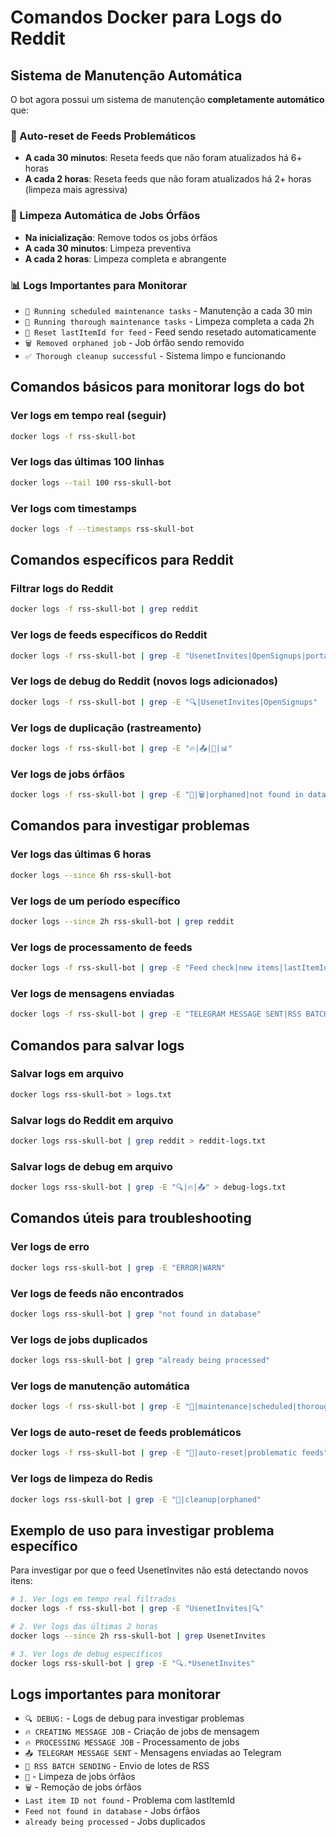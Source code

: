 # Comandos Docker para Logs do Reddit

## Sistema de Manutenção Automática

O bot agora possui um sistema de manutenção **completamente automático** que:

### 🔄 Auto-reset de Feeds Problemáticos
- **A cada 30 minutos**: Reseta feeds que não foram atualizados há 6+ horas
- **A cada 2 horas**: Reseta feeds que não foram atualizados há 2+ horas (limpeza mais agressiva)

### 🧹 Limpeza Automática de Jobs Órfãos
- **Na inicialização**: Remove todos os jobs órfãos
- **A cada 30 minutos**: Limpeza preventiva
- **A cada 2 horas**: Limpeza completa e abrangente

### 📊 Logs Importantes para Monitorar

- `🧹 Running scheduled maintenance tasks` - Manutenção a cada 30 min
- `🧹 Running thorough maintenance tasks` - Limpeza completa a cada 2h
- `🔄 Reset lastItemId for feed` - Feed sendo resetado automaticamente
- `🗑️ Removed orphaned job` - Job órfão sendo removido
- `✅ Thorough cleanup successful` - Sistema limpo e funcionando

## Comandos básicos para monitorar logs do bot

### Ver logs em tempo real (seguir)
```bash
docker logs -f rss-skull-bot
```

### Ver logs das últimas 100 linhas
```bash
docker logs --tail 100 rss-skull-bot
```

### Ver logs com timestamps
```bash
docker logs -f --timestamps rss-skull-bot
```

## Comandos específicos para Reddit

### Filtrar logs do Reddit
```bash
docker logs -f rss-skull-bot | grep reddit
```

### Ver logs de feeds específicos do Reddit
```bash
docker logs -f rss-skull-bot | grep -E "UsenetInvites|OpenSignups|portalidea"
```

### Ver logs de debug do Reddit (novos logs adicionados)
```bash
docker logs -f rss-skull-bot | grep -E "🔍|UsenetInvites|OpenSignups"
```

### Ver logs de duplicação (rastreamento)
```bash
docker logs -f rss-skull-bot | grep -E "🔥|📤|📰|📊"
```

### Ver logs de jobs órfãos
```bash
docker logs -f rss-skull-bot | grep -E "🧹|🗑️|orphaned|not found in database"
```

## Comandos para investigar problemas

### Ver logs das últimas 6 horas
```bash
docker logs --since 6h rss-skull-bot
```

### Ver logs de um período específico
```bash
docker logs --since 2h rss-skull-bot | grep reddit
```

### Ver logs de processamento de feeds
```bash
docker logs -f rss-skull-bot | grep -E "Feed check|new items|lastItemId"
```

### Ver logs de mensagens enviadas
```bash
docker logs -f rss-skull-bot | grep -E "TELEGRAM MESSAGE SENT|RSS BATCH"
```

## Comandos para salvar logs

### Salvar logs em arquivo
```bash
docker logs rss-skull-bot > logs.txt
```

### Salvar logs do Reddit em arquivo
```bash
docker logs rss-skull-bot | grep reddit > reddit-logs.txt
```

### Salvar logs de debug em arquivo
```bash
docker logs rss-skull-bot | grep -E "🔍|🔥|📤" > debug-logs.txt
```

## Comandos úteis para troubleshooting

### Ver logs de erro
```bash
docker logs rss-skull-bot | grep -E "ERROR|WARN"
```

### Ver logs de feeds não encontrados
```bash
docker logs rss-skull-bot | grep "not found in database"
```

### Ver logs de jobs duplicados
```bash
docker logs rss-skull-bot | grep "already being processed"
```

### Ver logs de manutenção automática
```bash
docker logs -f rss-skull-bot | grep -E "🧹|maintenance|scheduled|thorough"
```

### Ver logs de auto-reset de feeds problemáticos
```bash
docker logs -f rss-skull-bot | grep -E "🔄|auto-reset|problematic feeds"
```

### Ver logs de limpeza do Redis
```bash
docker logs rss-skull-bot | grep -E "🧹|cleanup|orphaned"
```

## Exemplo de uso para investigar problema específico

Para investigar por que o feed UsenetInvites não está detectando novos itens:

```bash
# 1. Ver logs em tempo real filtrados
docker logs -f rss-skull-bot | grep -E "UsenetInvites|🔍"

# 2. Ver logs das últimas 2 horas
docker logs --since 2h rss-skull-bot | grep UsenetInvites

# 3. Ver logs de debug específicos
docker logs rss-skull-bot | grep -E "🔍.*UsenetInvites"
```

## Logs importantes para monitorar

- `🔍 DEBUG:` - Logs de debug para investigar problemas
- `🔥 CREATING MESSAGE JOB` - Criação de jobs de mensagem
- `🔥 PROCESSING MESSAGE JOB` - Processamento de jobs
- `📤 TELEGRAM MESSAGE SENT` - Mensagens enviadas ao Telegram
- `📰 RSS BATCH SENDING` - Envio de lotes de RSS
- `🧹` - Limpeza de jobs órfãos
- `🗑️` - Remoção de jobs órfãos
- `Last item ID not found` - Problema com lastItemId
- `Feed not found in database` - Jobs órfãos
- `already being processed` - Jobs duplicados
